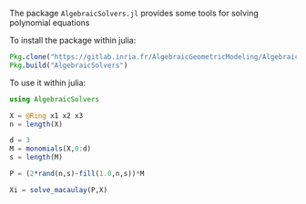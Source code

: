 The package `AlgebraicSolvers.jl` provides some tools for solving polynomial equations

To install the package within julia:

```julia
Pkg.clone("https://gitlab.inria.fr/AlgebraicGeometricModeling/AlgebraicSolvers.jl.git")
Pkg.build("AlgebraicSolvers")
```


To use it within julia:

```julia
using AlgebraicSolvers

X = @Ring x1 x2 x3
n = length(X)

d = 3
M = monomials(X,0:d)
s = length(M)

P = (2*rand(n,s)-fill(1.0,n,s))*M

Xi = solve_macaulay(P,X)

```

